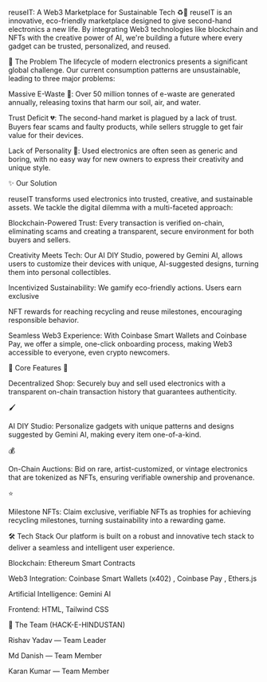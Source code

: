 reuseIT: A Web3 Marketplace for Sustainable Tech ♻️🎨
reuseIT is an innovative, eco-friendly marketplace designed to give second-hand electronics a new life. By integrating Web3 technologies like blockchain and NFTs with the creative power of AI, we're building a future where every gadget can be trusted, personalized, and reused.


🧐 The Problem
The lifecycle of modern electronics presents a significant global challenge. Our current consumption patterns are unsustainable, leading to three major problems:



Massive E-Waste 🚮: Over 50 million tonnes of e-waste are generated annually, releasing toxins that harm our soil, air, and water.

Trust Deficit 💔: The second-hand market is plagued by a lack of trust. Buyers fear scams and faulty products, while sellers struggle to get fair value for their devices.


Lack of Personality 🎨: Used electronics are often seen as generic and boring, with no easy way for new owners to express their creativity and unique style.

✨ Our Solution

reuseIT transforms used electronics into trusted, creative, and sustainable assets. We tackle the digital dilemma with a multi-faceted approach:


Blockchain-Powered Trust: Every transaction is verified on-chain, eliminating scams and creating a transparent, secure environment for both buyers and sellers.


Creativity Meets Tech: Our AI DIY Studio, powered by Gemini AI, allows users to customize their devices with unique, AI-suggested designs, turning them into personal collectibles.


Incentivized Sustainability: We gamify eco-friendly actions. Users earn exclusive 

NFT rewards for reaching recycling and reuse milestones, encouraging responsible behavior.



Seamless Web3 Experience: With Coinbase Smart Wallets and Coinbase Pay, we offer a simple, one-click onboarding process, making Web3 accessible to everyone, even crypto newcomers.


🚀 Core Features
🛒 

Decentralized Shop: Securely buy and sell used electronics with a transparent on-chain transaction history that guarantees authenticity.

🖌️ 

AI DIY Studio: Personalize gadgets with unique patterns and designs suggested by Gemini AI, making every item one-of-a-kind.

💰 

On-Chain Auctions: Bid on rare, artist-customized, or vintage electronics that are tokenized as NFTs, ensuring verifiable ownership and provenance.

⭐ 

Milestone NFTs: Claim exclusive, verifiable NFTs as trophies for achieving recycling milestones, turning sustainability into a rewarding game.

🛠️ Tech Stack
Our platform is built on a robust and innovative tech stack to deliver a seamless and intelligent user experience.


Blockchain: Ethereum Smart Contracts 


Web3 Integration: Coinbase Smart Wallets (x402) , Coinbase Pay , Ethers.js 




Artificial Intelligence: Gemini AI 


Frontend: HTML, Tailwind CSS 

👥 The Team (HACK-E-HINDUSTAN) 


Rishav Yadav — Team Leader 


Md Danish — Team Member 


Karan Kumar — Team Member 
